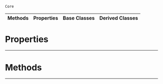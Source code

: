  `Core`

|Methods|Properties|Base Classes|Derived Classes|
|---|---|---|---|
 #  Properties


---  
 #  Methods


---  
 

 